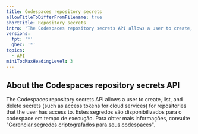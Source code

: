 ```yaml
---
title: Codespaces repository secrets
allowTitleToDifferFromFilename: true
shortTitle: Repository secrets
intro: 'The Codespaces repository secrets API allows a user to create, list, and delete secrets (such as access tokens for cloud services) for repositories that the user has access to in a codespace.'
versions:
  fpt: '*'
  ghec: '*'
topics:
  - API
miniTocMaxHeadingLevel: 3
---
```


## About the Codespaces repository secrets API

The Codespaces repository secrets API allows a user to create, list, and delete secrets (such as access tokens for cloud services) for repositories that the user has access to. Estes segredos são disponibilizados para o codespace em tempo de execução. Para obter mais informações, consulte "[Gerenciar segredos criptografados para seus codespaces](/codespaces/managing-your-codespaces/managing-encrypted-secrets-for-your-codespaces)".
